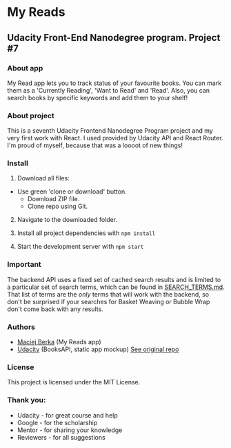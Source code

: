 # My Reads
## Udacity Front-End Nanodegree program. Project #7

### About app

My Read app lets you to track status of your favourite books. You can mark them as a 'Currently Reading', 'Want to Read' and 'Read'. Also, you can search books by specific keywords and add them to your shelf!

### About project

This is a seventh Udacity Frontend Nanodegree Program project and my very first work with React. I used provided by Udacity API and React Router. I'm proud of myself, because that was a loooot of new things!

### Install

1. Download all files:
  * Use green 'clone or download' button.
    * Download ZIP file.
    * Clone repo using Git.
    
2. Navigate to the downloaded folder.

3. Install all project dependencies with `npm install`

4. Start the development server with `npm start`

### Important
The backend API uses a fixed set of cached search results and is limited to a particular set of search terms, which can be found in [SEARCH_TERMS.md](SEARCH_TERMS.md). That list of terms are the _only_ terms that will work with the backend, so don't be surprised if your searches for Basket Weaving or Bubble Wrap don't come back with any results.

### Authors

* [Maciej Berka](https://github.com/maciejberka) (My Reads app)
* [Udacity](https://github.com/udacity) (BooksAPI, static app mockup) [See original repo](https://github.com/udacity/reactnd-project-myreads-starter)

### License

This project is licensed under the MIT License.

### Thank you:

* Udacity - for great course and help
* Google - for the scholarship
* Mentor - for sharing your knowledge
* Reviewers - for all suggestions